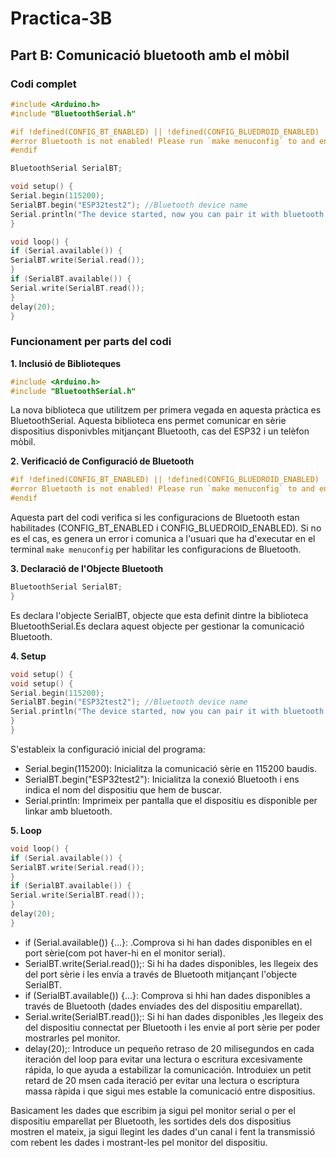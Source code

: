 # Practica-3B
## Part B: Comunicació bluetooth amb el mòbil 
### Codi complet
```cpp
#include <Arduino.h>
#include "BluetoothSerial.h"

#if !defined(CONFIG_BT_ENABLED) || !defined(CONFIG_BLUEDROID_ENABLED)
#error Bluetooth is not enabled! Please run `make menuconfig` to and enable it
#endif

BluetoothSerial SerialBT;

void setup() {
Serial.begin(115200);
SerialBT.begin("ESP32test2"); //Bluetooth device name
Serial.println("The device started, now you can pair it with bluetooth!");
}

void loop() {
if (Serial.available()) {
SerialBT.write(Serial.read());
}
if (SerialBT.available()) {
Serial.write(SerialBT.read());
}
delay(20);
}
```
### Funcionament per parts del codi

__1. Inclusió de Biblioteques__
```cpp
#include <Arduino.h>
#include "BluetoothSerial.h"

```
La nova biblioteca que utilitzem per primera vegada en aquesta pràctica es BluetoothSerial.
Aquesta biblioteca ens permet comunicar en sèrie dispositius disponivbles mitjançant Bluetooth, cas del ESP32 i un telèfon mòbil.

__2. Verificació de Configuració de Bluetooth__
```cpp
#if !defined(CONFIG_BT_ENABLED) || !defined(CONFIG_BLUEDROID_ENABLED)
#error Bluetooth is not enabled! Please run `make menuconfig` to and enable it
#endif
```
Aquesta part del codi verifica si les configuracions de Bluetooth estan habilitades (CONFIG_BT_ENABLED i CONFIG_BLUEDROID_ENABLED).
Si no es el cas, es genera un error i comunica a l'usuari que ha d'executar en el terminal `make menuconfig` per habilitar les configuracions de Bluetooth.

__3. Declaració de l'Objecte Bluetooth__
```cpp
BluetoothSerial SerialBT;
}
```
Es declara l'objecte SerialBT, objecte que esta definit dintre la biblioteca BluetoothSerial.Es declara aquest objecte per gestionar la comunicació Bluetooth.

__4. Setup__
```cpp
void setup() {
void setup() {
Serial.begin(115200);
SerialBT.begin("ESP32test2"); //Bluetooth device name
Serial.println("The device started, now you can pair it with bluetooth!");
}
}
```
S'estableix la configuració inicial del programa:
- Serial.begin(115200): Inicialitza la comunicació sèrie en 115200 baudis.
- SerialBT.begin("ESP32test2"): Inicialitza la conexió Bluetooth i ens indica el nom del dispositiu que hem de buscar.
- Serial.println: Imprimeix per pantalla que el dispositiu es disponible per linkar amb bluetooth.
  
__5. Loop__
```cpp
void loop() {
if (Serial.available()) {
SerialBT.write(Serial.read());
}
if (SerialBT.available()) {
Serial.write(SerialBT.read());
}
delay(20);
}
```
- if (Serial.available()) {...}: .Comprova si hi han dades disponibles en el port sèrie(com pot haver-hi en el monitor serial).
- SerialBT.write(Serial.read());: Si hi ha  dades disponibles, les llegeix des del port sèrie i les envía a través de Bluetooth mitjançant l'objecte SerialBT. 
- if (SerialBT.available()) {...}: Comprova si hhi han dades disponibles a través de Bluetooth (dades enviades des del dispositiu emparellat).
- Serial.write(SerialBT.read());: Si hi han dades disponibles ,les llegeix des del dispositiu connectat per Bluetooth i les envie al port sèrie per poder mostrarles pel monitor.
- delay(20);: Introduce un pequeño retraso de 20 milisegundos en cada iteración del loop para evitar una lectura o escritura excesivamente rápida, lo que ayuda a estabilizar la comunicación. Introduiex un petit retard de 20 msen cada iteració per evitar una lectura o escriptura massa ràpida i que sigui mes estable la comunicació entre dispositius.

Basicament les dades que escribim ja sigui pel monitor serial o per el dispositiu emparellat per Bluetooth, les sortides dels dos dispositius mostren el mateix, ja sigui llegint les dades d'un canal i fent la transmissió com rebent les dades i mostrant-les pel monitor del dispositiu.
